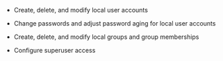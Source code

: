 - Create, delete, and modify local user accounts

- Change passwords and adjust password aging for local user accounts

- Create, delete, and modify local groups and group memberships

- Configure superuser access
